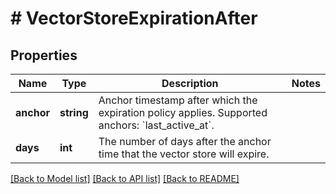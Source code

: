 # # VectorStoreExpirationAfter

## Properties

Name | Type | Description | Notes
------------ | ------------- | ------------- | -------------
**anchor** | **string** | Anchor timestamp after which the expiration policy applies. Supported anchors: &#x60;last_active_at&#x60;. |
**days** | **int** | The number of days after the anchor time that the vector store will expire. |

[[Back to Model list]](../../README.md#models) [[Back to API list]](../../README.md#endpoints) [[Back to README]](../../README.md)
